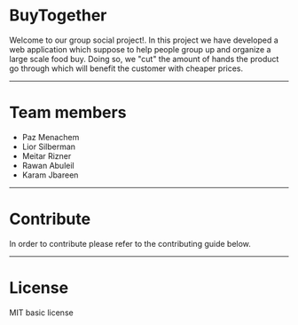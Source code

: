 # BuyTogether

Welcome to our group social project!.
In this project we have developed a web application which suppose to help people group up
and organize a large scale food buy.
Doing so, we "cut" the amount of hands the product go through which will benefit the customer
with cheaper prices.

---

# Team members
* Paz Menachem
* Lior Silberman
* Meitar Rizner
* Rawan Abuleil
* Karam Jbareen

---

# Contribute
In order to contribute please refer to the contributing guide below.

---

# License
MIT basic license